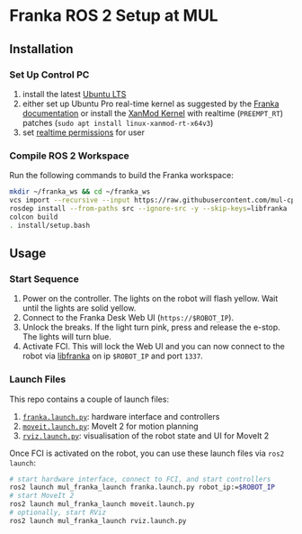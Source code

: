 # Franka ROS 2 Setup at MUL

## Installation

### Set Up Control PC

1. install the latest [Ubuntu LTS](https://ubuntu.com/download/desktop)
2. either set up Ubuntu Pro real-time kernel as suggested by the [Franka documentation](https://support.franka.de/docs/installation_linux.html#setting-up-the-real-time-kernel) or install the [XanMod Kernel](https://xanmod.org/) with realtime (`PREEMPT_RT`) patches (`sudo apt install linux-xanmod-rt-x64v3`)
3. set [realtime permissions](https://support.franka.de/docs/installation_linux.html#installation-real-time) for user

### Compile ROS 2 Workspace

Run the following commands to build the Franka workspace:
```sh
mkdir ~/franka_ws && cd ~/franka_ws
vcs import --recursive --input https://raw.githubusercontent.com/mul-cps/mul_franka/refs/heads/main/sources.repos
rosdep install --from-paths src --ignore-src -y --skip-keys=libfranka
colcon build
. install/setup.bash
```

## Usage

### Start Sequence

1. Power on the controller. The lights on the robot will flash yellow. Wait until the lights are solid yellow.
2. Connect to the Franka Desk Web UI (`https://$ROBOT_IP`).
3. Unlock the breaks. If the light turn pink, press and release the e-stop. The lights will turn blue.
4. Activate FCI. This will lock the Web UI and you can now connect to the robot via [libfranka](https://github.com/frankaemika/libfranka) on ip `$ROBOT_IP` and port `1337`.

### Launch Files

This repo contains a couple of launch files:
1. [`franka.launch.py`](mul_franka_launch/launch/franka.launch.py): hardware interface and controllers
2. [`moveit.launch.py`](mul_franka_launch/launch/moveit.launch.py): MoveIt 2 for motion planning
3. [`rviz.launch.py`](mul_franka_launch/launch/rviz.launch.py): visualisation of the robot state and UI for MoveIt 2


Once FCI is activated on the robot, you can use these launch files via `ros2 launch`:
```sh
# start hardware interface, connect to FCI, and start controllers
ros2 launch mul_franka_launch franka.launch.py robot_ip:=$ROBOT_IP
# start MoveIt 2
ros2 launch mul_franka_launch moveit.launch.py
# optionally, start RViz
ros2 launch mul_franka_launch rviz.launch.py
```
